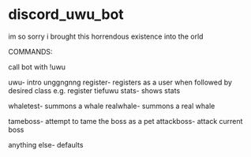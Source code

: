 # discord_uwu_bot
im so sorry i brought this horrendous existence into the orld

COMMANDS:

call bot with !uwu

uwu- intro unggngnng
register- registers as a user when followed by desired class e.g. register tiefuwu
stats- shows stats

whaletest- summons a whale
realwhale- summons a real whale

tameboss- attempt to tame the boss as a pet
attackboss- attack current boss

anything else- defaults
